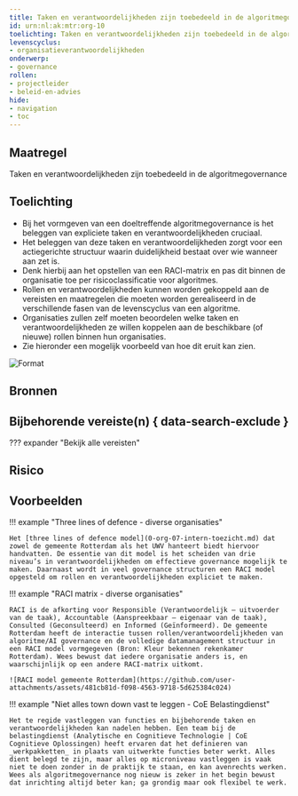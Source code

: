 ```yaml
---
title: Taken en verantwoordelijkheden zijn toebedeeld in de algoritmegovernance
id: urn:nl:ak:mtr:org-10
toelichting: Taken en verantwoordelijkheden zijn toebedeeld in de algoritmegovernance
levenscyclus:
- organisatieverantwoordelijkheden
onderwerp:
- governance
rollen:
- projectleider
- beleid-en-advies
hide:
- navigation
- toc
---
```

<!-- tags -->

## Maatregel

Taken en verantwoordelijkheden zijn toebedeeld in de algoritmegovernance

## Toelichting
- Bij het vormgeven van een doeltreffende algoritmegovernance is het beleggen van expliciete taken en verantwoordelijkheden cruciaal.
- Het beleggen van deze taken en verantwoordelijkheden zorgt voor een actiegerichte structuur waarin duidelijkheid bestaat over wie wanneer aan zet is.
- Denk hierbij aan het opstellen van een RACI-matrix en pas dit binnen de organisatie toe per risicoclassificatie voor algoritmes. 
- Rollen en verantwoordelijkheden kunnen worden gekoppeld aan de vereisten en maatregelen die moeten worden gerealiseerd in de verschillende fasen van de levenscyclus van een algoritme.
- Organisaties zullen zelf moeten beoordelen welke taken en verantwoordelijkheden ze willen koppelen aan de beschikbare (of nieuwe) rollen binnen hun organisaties.  
- Zie hieronder een mogelijk voorbeeld van hoe dit eruit kan zien. 

![Format](https://github.com/user-attachments/assets/3debe7b6-0c42-40f5-a366-9cc5cc90cd3e)

## Bronnen

## Bijbehorende vereiste(n) { data-search-exclude }
<!-- Hier volgt een lijst met vereisten op basis van de in de metadata ingevulde vereiste -->

<!-- Let op! onderstaande regel met 'list_vereisten_on_maatregelen_page' niet weghalen! Deze maakt automatisch een lijst van bijbehorende verseisten op basis van de metadata  -->
??? expander "Bekijk alle vereisten"
    <!-- list_vereisten_on_maatregelen_page -->

## Risico 
<!-- vul hier het specifieke risico in dat kan worden gemitigeerd met behulp van deze maatregel -->

## Voorbeelden


!!! example "Three lines of defence - diverse organisaties"

    Het [three lines of defence model](0-org-07-intern-toezicht.md) dat zowel de gemeente Rotterdam als het UWV hanteert biedt hiervoor handvatten. De essentie van dit model is het scheiden van drie niveau’s in verantwoordelijkheden om effectieve governance mogelijk te maken. Daarnaast wordt in veel governance structuren een RACI model opgesteld om rollen en verantwoordelijkheden expliciet te maken. 


!!! example "RACI matrix - diverse organisaties"

    RACI is de afkorting voor Responsible (Verantwoordelijk – uitvoerder van de taak), Accountable (Aanspreekbaar – eigenaar van de taak), Consulted (Geconsulteerd) en Informed (Geïnformeerd). De gemeente Rotterdam heeft de interactie tussen rollen/verantwoordelijkheden van algoritme/AI governance en de volledige datamanagement structuur in een RACI model vormgegeven (Bron: Kleur bekennen rekenkamer Rotterdam). Wees bewust dat iedere organisatie anders is, en waarschijnlijk op een andere RACI-matrix uitkomt. 
    
    ![RACI model gemeente Rotterdam](https://github.com/user-attachments/assets/481cb81d-f098-4563-9718-5d625384c024)

!!! example "Niet alles town down vast te leggen - CoE Belastingdienst"

    Het te regide vastleggen van functies en bijbehorende taken en verantwoordelijkheden kan nadelen hebben. Een team bij de belastingdienst (Analytische en Cognitieve Technologie | CoE Cognitieve Oplossingen) heeft ervaren dat het definieren van _werkpakketten_ in plaats van uitwerkte functies beter werkt. Alles dient belegd te zijn, maar alles op microniveau vastleggen is vaak niet te doen zonder in de praktijk te staan, en kan avenrechts werken. Wees als algoritmegovernance nog nieuw is zeker in het begin bewust dat inrichting altijd beter kan; ga grondig maar ook flexibel te werk.


